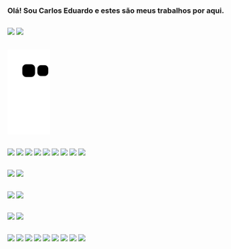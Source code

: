 ### Olá! Sou Carlos Eduardo e estes são meus trabalhos por aqui.

##

<!--
**CarllosDc13/CarllosDc13** is a ✨ _special_ ✨ repository because its `README.md` (this file) appears on your GitHub profile.

Here are some ideas to get you started:

- 🔭 I’m currently working on ...
- 🌱 I’m currently learning ...
- 👯 I’m looking to collaborate on ...
- 🤔 I’m looking for help with ...
- 💬 Ask me about ...
- 📫 How to reach me: ...
- 😄 Pronouns: ...
- ⚡ Fun fact: ...
-->
  <div>
  <div>
    <img height="200em" src="https://github-readme-stats.vercel.app/api?username=CarllosDc13&show_icons=true&theme=dark&locale=pt-BR&include_all_commits=true&ring_color=79fe96"/>
    <img height="180em" src="https://github-readme-stats.vercel.app/api/top-langs/?username=CarllosDc13&locale=pt-BR&layout=compact&langs_count=16&theme=dark"/>
  </div>
  
##

![Snake animation](https://github.com/CarllosDc13/CarllosDc13/blob/output/github-contribution-grid-snake2.svg) 
<!-- 
<picture>
  <source media="dark" srcset="github-snake-dark.svg" />
  <source media="light" srcset="github-snake.svg" />
  <img alt="github-snake" src="github-snake.svg" />
</picture>
-->

##

<div style="margin: 1rem 0 0 0">
    <img style="height: 3rem" src="https://cdn.jsdelivr.net/gh/devicons/devicon/icons/html5/html5-original-wordmark.svg" />
    <img style="height: 3rem" src="https://cdn.jsdelivr.net/gh/devicons/devicon/icons/javascript/javascript-plain.svg" />
    <img style="height: 3rem" src="https://cdn.jsdelivr.net/gh/devicons/devicon/icons/css3/css3-original-wordmark.svg" />
    <img style="height: 3rem" src="https://cdn.jsdelivr.net/gh/devicons/devicon/icons/react/react-original-wordmark.svg" />
    <img style="height: 3rem" src="https://cdn.jsdelivr.net/gh/devicons/devicon/icons/angularjs/angularjs-original.svg" />
    <img style="height: 3rem" src="https://cdn.jsdelivr.net/gh/devicons/devicon/icons/typescript/typescript-original.svg" />
    <img style="height: 3rem" src="https://cdn.jsdelivr.net/gh/devicons/devicon/icons/redux/redux-original.svg" />
    <img style="height: 3rem" src="https://cdn.jsdelivr.net/gh/devicons/devicon/icons/tailwindcss/tailwindcss-original-wordmark.svg" />
    <img style="height: 3rem" src="https://cdn.jsdelivr.net/gh/devicons/devicon/icons/bootstrap/bootstrap-original-wordmark.svg" />
  </div>
  
  ##
  
  <div style="margin: 1rem 0 0 0">
    <img style="height: 3rem" src="https://cdn.jsdelivr.net/gh/devicons/devicon/icons/csharp/csharp-original.svg" />
    <img style="height: 3rem" src="https://cdn.jsdelivr.net/gh/devicons/devicon/icons/nodejs/nodejs-original.svg" />
  </div>
  
  ##
  
  <div style="margin: 15px 0 0 0">
    <img style="height: 3rem" src="https://cdn.jsdelivr.net/gh/devicons/devicon/icons/flutter/flutter-original.svg" />
    <img style="height: 3rem" src="https://cdn.jsdelivr.net/gh/devicons/devicon/icons/dart/dart-original.svg" />
  </div>
  
  ##
  
  <div style="margin: 1rem 0 0 0">
    <img style="height: 3rem" src="https://cdn.jsdelivr.net/gh/devicons/devicon/icons/visualstudio/visualstudio-plain.svg" />
    <img style="height: 3rem" src="https://cdn.jsdelivr.net/gh/devicons/devicon/icons/vscode/vscode-original-wordmark.svg" />
  </div>
  
  ##
  
  <div style="margin: 1rem 0 0 0">    
    <img style="height: 3rem" src="https://cdn.jsdelivr.net/gh/devicons/devicon/icons/dotnetcore/dotnetcore-original.svg" /> 
    <img style="height: 3rem" src="https://cdn.jsdelivr.net/gh/devicons/devicon/icons/figma/figma-original.svg" />
    <img style="height: 3rem" src="https://cdn.jsdelivr.net/gh/devicons/devicon/icons/git/git-original.svg" />
    <img style="height: 3rem" src="https://cdn.jsdelivr.net/gh/devicons/devicon/icons/github/github-original.svg" />
    <img style="height: 3rem" src="https://cdn.jsdelivr.net/gh/devicons/devicon/icons/mysql/mysql-original.svg" />
    <img style="height: 3rem" src="https://cdn.jsdelivr.net/gh/devicons/devicon/icons/npm/npm-original-wordmark.svg" />
    <img style="height: 3rem" src="https://cdn.jsdelivr.net/gh/devicons/devicon/icons/python/python-original.svg" />
    <img style="height: 3rem" src="https://cdn.jsdelivr.net/gh/devicons/devicon/icons/trello/trello-plain.svg" />
    <img style="height: 3rem" src="https://cdn.jsdelivr.net/gh/devicons/devicon/icons/yarn/yarn-original.svg" />            
  </div>
</div>
